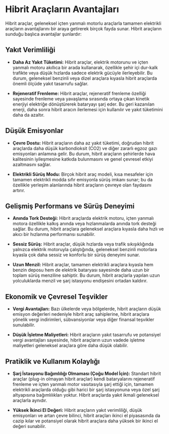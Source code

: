 # Hibrit Araçların Avantajları

Hibrit araçlar, geleneksel içten yanmalı motorlu araçlarla tamamen elektrikli araçların avantajlarını bir araya getirerek birçok fayda sunar. Hibrit araçların sunduğu başlıca avantajlar şunlardır:

## Yakıt Verimliliği

*   **Daha Az Yakıt Tüketimi:** Hibrit araçlar, elektrik motorunu ve içten yanmalı motoru akıllıca bir arada kullanarak, özellikle şehir içi dur-kalk trafikte veya düşük hızlarda sadece elektrik gücüyle ilerleyebilir. Bu durum, geleneksel benzinli veya dizel araçlara kıyasla hibrit araçlarda önemli ölçüde yakıt tasarrufu sağlar.

*   **Rejeneratif Frenleme:** Hibrit araçlar, rejeneratif frenleme özelliği sayesinde frenleme veya yavaşlama sırasında ortaya çıkan kinetik enerjiyi elektriğe dönüştürerek bataryayı şarj eder. Bu geri kazanılan enerji, daha sonra hibrit aracın ilerlemesi için kullanılır ve yakıt tüketimini daha da azaltır.

## Düşük Emisyonlar

*   **Çevre Dostu:** Hibrit araçların daha az yakıt tüketimi, doğrudan hibrit araçlarda daha düşük karbondioksit (CO2) ve diğer zararlı egzoz gazı emisyonları anlamına gelir. Bu durum, hibrit araçların şehirlerde hava kalitesinin iyileşmesine katkıda bulunmasını ve genel çevresel etkiyi azaltmasını sağlar.

*   **Elektrikli Sürüş Modu:** Birçok hibrit araç modeli, kısa mesafeler için tamamen elektrikli modda sıfır emisyonla sürüş imkanı sunar; bu da özellikle yerleşim alanlarında hibrit araçların çevreye olan faydasını artırır.

## Gelişmiş Performans ve Sürüş Deneyimi

*   **Anında Tork Desteği:** Hibrit araçlarda elektrik motoru, içten yanmalı motora özellikle kalkış anında veya hızlanmalarda anında tork desteği sağlar. Bu durum, hibrit araçlara geleneksel araçlara kıyasla daha hızlı ve akıcı bir hızlanma performansı sunabilir.

*   **Sessiz Sürüş:** Hibrit araçlar, düşük hızlarda veya trafik sıkışıklığında yalnızca elektrik motoruyla çalıştığında, geleneksel benzinli motorlara kıyasla çok daha sessiz ve konforlu bir sürüş deneyimi sunar.

*   **Uzun Menzil:** Hibrit araçlar, tamamen elektrikli araçlara kıyasla hem benzin deposu hem de elektrik bataryası sayesinde daha uzun bir toplam sürüş menziline sahiptir. Bu durum, hibrit araçlarla yapılan uzun yolculuklarda menzil ve şarj istasyonu endişesini ortadan kaldırır.

## Ekonomik ve Çevresel Teşvikler

*   **Vergi Avantajları:** Bazı ülkelerde veya bölgelerde, hibrit araçların düşük emisyon değerleri nedeniyle hibrit araç sahiplerine, hibrit araçlara yönelik vergi indirimleri, sübvansiyonlar veya diğer finansal teşvikler sunulabilir.

*   **Düşük İşletme Maliyetleri:** Hibrit araçların yakıt tasarrufu ve potansiyel vergi avantajları sayesinde, hibrit araçların uzun vadede işletme maliyetleri geleneksel araçlara göre daha düşük olabilir.

## Pratiklik ve Kullanım Kolaylığı

*   **Şarj İstasyonu Bağımlılığı Olmaması (Çoğu Model İçin):** Standart hibrit araçlar (plug-in olmayan hibrit araçlar) kendi bataryalarını rejeneratif frenleme ve içten yanmalı motor vasıtasıyla şarj ettiği için, tamamen elektrikli araçlarda olduğu gibi harici bir şarj istasyonuna veya özel şarj altyapısına bağımlılıkları yoktur. Hibrit araçlarda yakıt ikmali geleneksel araçlarla aynıdır.

*   **Yüksek İkinci El Değeri:** Hibrit araçların yakıt verimliliği, düşük emisyonları ve artan çevre bilinci, hibrit araçları ikinci el piyasasında da cazip kılar ve potansiyel olarak hibrit araçlara daha yüksek bir ikinci el değeri sunabilir.